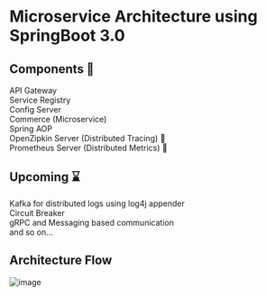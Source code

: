 # Microservice Architecture using SpringBoot 3.0
## Components 🚀
API Gateway </br>
Service Registry </br>
Config Server </br>
Commerce (Microservice) </br>
Spring AOP </br>
OpenZipkin Server (Distributed Tracing) :whale: </br>
Prometheus Server (Distributed Metrics) :whale: </br>
## Upcoming :hourglass:
Kafka for distributed logs using log4j appender </br>
Circuit Breaker </br>
gRPC and Messaging based communication </br>
and so on...

## Architecture Flow
![image](https://github.com/manojsuthar123/spring-microservices/assets/39855403/bfebecea-4509-424f-a8be-ddfc65b6f312)


